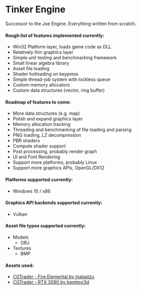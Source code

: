 # Tinker Engine

Successor to the Joe Engine. Everything written from scratch.

#### Rough list of features implemented currently:
* Win32 Platform layer, loads game code as DLL
* Relatively thin graphics layer
* Simple unit testing and benchmarking framework
* Small linear algebra library
* Asset file loading
* Shader hotloading on keypress
* Simple thread-job system with lockless queue
* Custom memory allocators
* Custom data structures (vector, ring buffer)

#### Roadmap of features to come:
* More data structures (e.g. map)
* Polish and expand graphics layer
* Memory allocation tracking
* Threading and benchmarking of file loading and parsing
* PNG loading, LZ decompression
* PBR shaders
* Compute shader support
* Post processing, probably render graph
* UI and Font Rendering
* Support more platforms, probably Linux
* Support more graphics APIs, OpenGL/DX12

#### Platforms supported currently:
* Windows 10 / x86

#### Graphics API backends supported currently:
* Vulkan

#### Asset file types supported currently:
* Models
  * OBJ
* Textures
  * BMP

#### Assets used:  
* [CGTrader - Fire Elemental by inalaatzu](https://www.cgtrader.com/free-3d-models/character/fantasy/fire-elemental-29c02a51-2d44-4c4b-9e73-fc5899cd690d)  
* [CGTrader - RTX 3090 by bemtevi3d](https://www.cgtrader.com/free-3d-models/electronics/computer/rtx-3090-graphic-card-3d-model)
